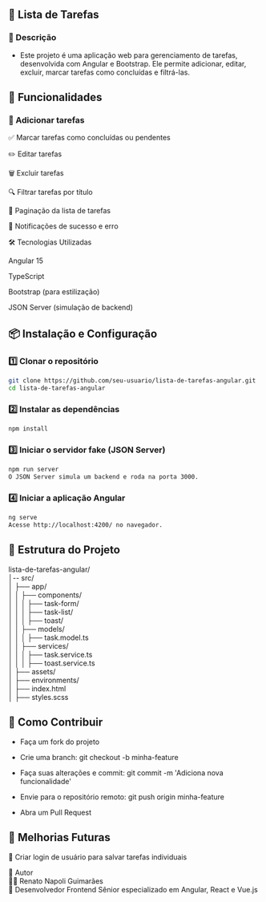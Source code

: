 ## 📌 Lista de Tarefas

### 📖 Descrição

- Este projeto é uma aplicação web para gerenciamento de tarefas, desenvolvida com Angular e Bootstrap. Ele permite adicionar, editar, excluir, marcar tarefas como concluídas e filtrá-las.

## 🚀 Funcionalidades

### 📌 Adicionar tarefas

✅ Marcar tarefas como concluídas ou pendentes

✏️ Editar tarefas  

🗑 Excluir tarefas  

🔍 Filtrar tarefas por título

📄 Paginação da lista de tarefas

🔔 Notificações de sucesso e erro

🛠 Tecnologias Utilizadas

Angular 15

TypeScript

Bootstrap (para estilização)

JSON Server (simulação de backend)

## 📦 Instalação e Configuração

### 1️⃣ Clonar o repositório
```bash
git clone https://github.com/seu-usuario/lista-de-tarefas-angular.git
cd lista-de-tarefas-angular
```
### 2️⃣ Instalar as dependências
```bash
npm install
```
### 3️⃣ Iniciar o servidor fake (JSON Server)
```bash
npm run server
O JSON Server simula um backend e roda na porta 3000.
```
### 4️⃣ Iniciar a aplicação Angular
```bash
ng serve
Acesse http://localhost:4200/ no navegador.
```
## 📂 Estrutura do Projeto

lista-de-tarefas-angular/  
│-- src/  
│   ├── app/  
│   │   ├── components/  
│   │   │   ├── task-form/         
│   │   │   ├── task-list/         
│   │   │   ├── toast/             
│   │   ├── models/  
│   │   │   ├── task.model.ts      
│   │   ├── services/  
│   │   │   ├── task.service.ts    
│   │   │   ├── toast.service.ts   
│   ├── assets/  
│   ├── environments/  
│   ├── index.html  
│   ├── styles.scss  

## 📌 Como Contribuir

- Faça um fork do projeto

- Crie uma branch: git checkout -b minha-feature

- Faça suas alterações e commit: git commit -m 'Adiciona nova funcionalidade'

- Envie para o repositório remoto: git push origin minha-feature

- Abra um Pull Request

## 📜 Melhorias Futuras 
🔹 Criar login de usuário para salvar tarefas individuais  

 📌 Autor  
 👨‍💻 Renato Napoli Guimarães  
 📌 Desenvolvedor Frontend Sênior especializado em Angular, React e Vue.js
